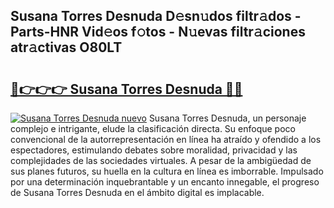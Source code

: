 ## Susana Torres Desnuda D𝚎sn𝚞dos filtr𝚊dos - Parts-HNR Vid𝚎os f𝚘tos - N𝚞evas filtr𝚊ciones atr𝚊ctivas O80LT

# <h2><a href="http://mb1104l.tromn.icu/?c=Susana+Torres+Desnuda">🔗👉👉👉 Susana Torres Desnuda 🔗🔗</a></h2>

[![Susana Torres Desnuda nuevo](https://i.imgur.com/pEAQMta.gif)](http://mb1104l.tromn.icu/?c=Susana+Torres+Desnuda)
Susana Torres Desnuda, un personaje complejo e intrigante, elude la clasificación directa. Su enfoque poco convencional de la autorrepresentación en línea ha atraído y ofendido a los espectadores, estimulando debates sobre moralidad, privacidad y las complejidades de las sociedades virtuales. A pesar de la ambigüedad de sus planes futuros, su huella en la cultura en línea es imborrable. Impulsado por una determinación inquebrantable y un encanto innegable, el progreso de Susana Torres Desnuda en el ámbito digital es implacable.
